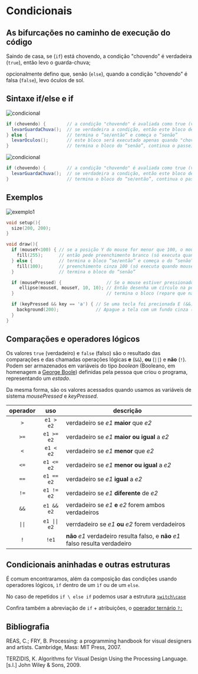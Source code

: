 # Condicionais

## As bifurcações no caminho de execução do código

Saindo de casa, se (`if`) está chovendo, a condição "chovendo" é verdadeira (`true`), então levo o guarda-chuva;

opcionalmente defino que, senão (`else`), quando a condição "chovendo" é falsa (`false`), levo óculos de sol.

## Sintaxe if/else e if

![condicional](http://arteprog.space/programacao-criativa/assets/imagens/condicional-com-else.jpg)

``` java
if (chovendo) {        // a condição "chovendo" é avaliada como true (verdadeiro) ou false (falso)
  levarGuardaChuva();  // se verdadeira a condição, então este bloco de código será executado
} else {               // termina o “se/então” e começa o “senão”
  levarOculos();       // este bloco será executado apenas quando "chovendo" é falso
}                      // termina o bloco do “senão”, continua o passeio.
```

![condicional](http://arteprog.space/programacao-criativa/assets/imagens/condicional-sem-else.jpg)

``` java
if (chovendo) {        // a condição "chovendo" é avaliada como true (verdadeiro) ou false (falso)
  levarGuardaChuva();  // se verdadeira a condição, então este bloco de código será executado
}                      // termina o bloco do “se/então”, continua o passeio.
```

## Exemplos

![exemplo1](http://arteprog.space/programacao-criativa/assets/imagens/condicional1.png)

``` pde
void setup(){
  size(200, 200);
}

void draw(){
  if (mouseY<100) { // se a posição Y do mouse for menor que 100, o mouse estiver perto do topo da tela
    fill(255);      // então pede preenchimento branco (só executa quando mouseY é menor que 100)
  } else {          // termina o bloco “se/então” e começa o do “senão”
    fill(100);      // preenchimento cinza 100 (só executa quando mouseY não é menor que 100)
  }                 // termina o bloco do “senão”    

  if (mousePressed) {                 // Se o mouse estiver pressionado
     ellipse(mouseX, mouseY, 10, 10); // Então desenha um círculo na posição do mouse
  }                                   // termina o bloco (repare que não faz nada se o mouse estiver solto)

  if (keyPressed && key == 'a') { // Se uma tecla foi precionada E (&&) a tecla foi o caractere 'a'
    background(200);              // Apague a tela com um fundo cinza (só executa sob as condições acima)
  }
}
```

## Comparações e operadores lógicos

Os valores `true` (verdadeiro) e `false` (falso) são o resultado das comparações e das chamadas operações lógicas **e** (`&&`), **ou** (`||`) e **não** (`!`). Podem ser armazenados em variáveis do tipo *boolean* (Booleano, em homenagem a [George Boole](https://pt.wikipedia.org/wiki/George_Boole)) definidas pela pessoa que criou o programa, representando um *estado*.

Da mesma forma, são os valores acessados quando usamos as variáveis de sistema *mousePressed* e *keyPressed*.
 
|operador | uso | descrição |
|:---:  |:---: |--- |
| `>` | `e1 > e2` |  verdadeiro se *e1* **maior** que *e2* |
| `>=` | `e1 >= e2` | verdadeiro se *e1* **maior ou igual** a *e2* |
| `<` | `e1 < e2` | verdadeiro se *e1* **menor** que *e2* |
| `<=` | `e1 <= e2` | verdadeiro se *e1* **menor ou igual** a *e2* |
| `==` | `e1 == e2` | verdadeiro se *e1* **igual** a *e2* |
| `!=` | `e1 != e2` | verdadeiro se *e1* **diferente** de *e2* |
| `&&` | `e1 && e2` | verdadeiro se *e1* **e** *e2* forem ambos verdadeiros |
| `\|\|` | `e1 \|\| e2` | verrdadeiro se *e1* **ou** *e2* forem verdadeiros |
| `!` | `!e1` | **não** *e1* verdadeiro resulta falso, e **não** *e1* falso resulta verdadeiro |

## Condicionais aninhadas e outras estruturas

É comum encontraramos, além da composição das condições usando operadores lógicos, `ìf` dentro de um `ìf` ou de um `else`.

No caso de repetidos `if \ else if` podemos usar a estrutura [`switch\case`](https://processing.org/reference/switch.html)

Confira também a abreviação de `if` + atribuições, o [operador ternário `?:`](https://processing.org/reference/conditional.html)

## Bibliografia

REAS, C.; FRY, B. Processing: a programming handbook for visual designers and artists. Cambridge, Mass: MIT Press, 2007. 

TERZIDIS, K. Algorithms for Visual Design Using the Processing Language. [s.l.] John Wiley & Sons, 2009. 

